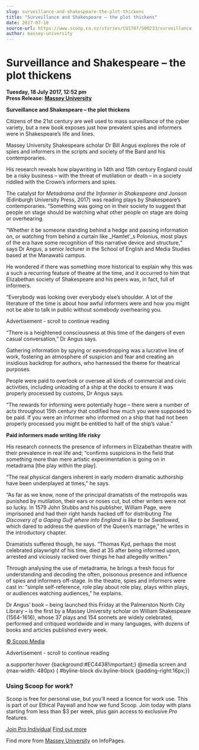 ```yaml
---
slug: surveillance-and-shakespeare-the-plot-thickens
title: "Surveillance and Shakespeare – the plot thickens"
date: 2017-07-18
source-url: https://www.scoop.co.nz/stories/CU1707/S00233/surveillance-and-shakespeare-the-plot-thickens.htm
author: massey-university
---
```

Surveillance and Shakespeare – the plot thickens
================================================

**Tuesday, 18 July 2017, 12:52 pm**  
**Press Release: [Massey University](https://info.scoop.co.nz/Massey_University)**

**Surveillance and Shakespeare – the plot thickens**

Citizens of the 21st century are well used to mass surveillance of the cyber variety, but a new book exposes just how prevalent spies and informers were in Shakespeare’s life and lines.

Massey University Shakespeare scholar Dr Bill Angus explores the role of spies and informers in the scripts and society of the Bard and his contemporaries.

His research reveals how playwriting in 14th and 15th century England could be a risky business – with the threat of mutilation or death – in a society riddled with the Crown’s informers and spies.

The catalyst for _Metadrama and the Informer in Shakespeare and Jonson_ (Edinburgh University Press, 2017) was reading plays by Shakespeare’s contemporaries. “Something was going on in their society to suggest that people on stage should be watching what other people on stage are doing or overhearing.

“Whether it be someone standing behind a hedge and passing information on, or watching from behind a curtain like _Hamlet’_s Polonius, most plays of the era have some recognition of this narrative device and structure,“ says Dr Angus, a senior lecturer in the School of English and Media Studies based at the Manawatū campus.

He wondered if there was something more historical to explain why this was a such a recurring feature of theatre at the time, and it occurred to him that Elizabethan society of Shakespeare and his peers was, in fact, full of informers.

“Everybody was looking over everybody else’s shoulder. A lot of the literature of the time is about how awful informers were and how you might not be able to talk in public without somebody overhearing you.

Advertisement - scroll to continue reading





“There is a heightened consciousness at this time of the dangers of even casual conversation,” Dr Angus says.

Gathering information by spying or eavesdropping was a lucrative line of work, fostering an atmosphere of suspicion and fear and creating an insidious backdrop for authors, who harnessed the theme for theatrical purposes.

People were paid to overlook or oversee all kinds of commercial and civic activities, including unloading of a ship at the docks to ensure it was properly processed by customs, Dr Angus says.

“The rewards for informing were potentially huge – there were a number of acts throughout 15th century that codified how much you were supposed to be paid. If you were an informer who informed on a ship that had not been properly processed you might be entitled to half of the ship’s value.”

**Paid informers made writing life risky**

His research connects the presence of informers in Elizabethan theatre with their prevalence in real life and; “confirms suspicions in the field that something more than mere artistic experimentation is going on in metadrama \[the play within the play\].

“The real physical dangers inherent in early modern dramatic authorship have been underplayed at times,” he says.

“As far as we know, none of the principal dramatists of the metropolis was punished by mutilation, their ears or noses cut, but other writers were not so lucky. In 1579 John Stubbs and his publisher, William Page, were imprisoned and had their right hands hacked off for distributing _The Discovery of a Gaping Gulf where into England is like to be Swallowed_, which dared to address the question of the Queen’s marriage,” he writes in the introductory chapter.

Dramatists suffered though, he says. “Thomas Kyd, perhaps the most celebrated playwright of his time, died at 35 after being informed upon, arrested and viciously racked over things he had allegedly written.”

Through analysing the use of metadrama, he brings a fresh focus for understanding and decoding the often, poisonous presence and influence of spies and informers off-stage. In the theatre, spies and informers were cast in: “simple self-reference, role play about role play, plays within plays, or audiences watching audiences,” he explains.

Dr Angus’ book – being launched this Friday at the Palmerston North City Library – is the first by a Massey University scholar on William Shakespeare (1564-1616), whose 37 plays and 154 sonnets are widely celebrated, performed and critiqued worldwide and in many languages, with dozens of books and articles published every week.

[© Scoop Media](http://www.scoop.co.nz/about/terms.html)  

Advertisement - scroll to continue reading



a.supporter:hover {background:#EC4438!important;} @media screen and (max-width: 480px) { #byline-block div.byline-block {padding-right:16px;}}

### Using Scoop for work?

Scoop is free for personal use, but you’ll need a licence for work use. This is part of our Ethical Paywall and how we fund Scoop. Join today with plans starting from less than $3 per week, plus gain access to exclusive _Pro_ features.  
  
[Join Pro Individual](https://pro.scoop.co.nz/Individual/?from=ProIn24) [Find out more](https://pro.scoop.co.nz/using-scoop-for-work/?from=ProIn24)

Find more from [Massey University](https://info.scoop.co.nz/Massey_University) on InfoPages.